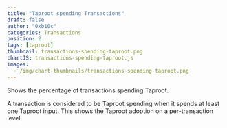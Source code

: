 ```yaml
---
title: "Taproot spending Transactions"
draft: false
author: "0xb10c"
categories: Transactions
position: 2
tags: [taproot]
thumbnail: transactions-spending-taproot.png
chartJS: transactions-spending-taproot.js
images:
  - /img/chart-thumbnails/transactions-spending-taproot.png
---
```


Shows the percentage of transactions spending Taproot.

<!--more-->

A transaction is considered to be Taproot spending when it spends at least one Taproot input.
This shows the Taproot adoption on a per-transaction level.

